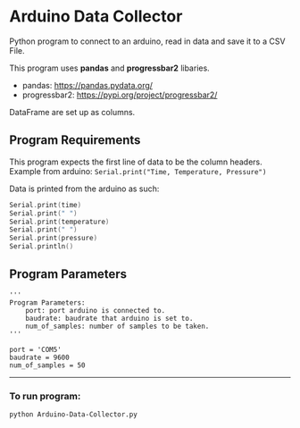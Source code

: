 # Arduino Data Collector
Python program to connect to an arduino, read in data and save it to a CSV File.

This program uses **pandas** and **progressbar2** libaries.
- pandas: https://pandas.pydata.org/
- progressbar2: https://pypi.org/project/progressbar2/

DataFrame are set up as columns.

## Program Requirements
This program expects the first line of data to be the column headers.<br>
Example from arduino: `Serial.print("Time, Temperature, Pressure")`

Data is printed from the arduino as such:
```c
Serial.print(time)
Serial.print(" ")
Serial.print(temperature)
Serial.print(" ")
Serial.print(pressure)
Serial.println()
```

## Program Parameters
```
'''
Program Parameters:
    port: port arduino is connected to.
    baudrate: baudrate that arduino is set to.
    num_of_samples: number of samples to be taken.
'''

port = 'COM5'
baudrate = 9600
num_of_samples = 50
```
<hr>

### To run program: 
```Bash
python Arduino-Data-Collector.py
```